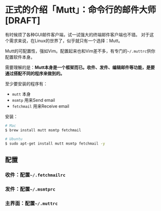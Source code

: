 # 正式的介绍「Mutt」：命令行的邮件大师  [DRAFT]

有时候烦了各种GUI邮件客户端，试一试强大的终端邮件客户端也不错。
对于这个需求来说，在Linux的世界了，似乎就只有一个选择：Mutt。

Mutt的可配置性，强如Vim。配置起来也和Vim差不多，有专门的`~/.muttrc`供你配置软件本身。

需要理解的是：**Mutt本身是一个框架而已。收件、发件、编辑邮件等功能，是要通过搭配不同的程序来做到的。**

至少要安装的程序有：
- `mutt` 本身
- `msmtp` 用来Send email
- `fetchmail` 用来Receive email

安装：
```sh
# Mac
$ brew install mutt msmtp fetchmail

# Ubuntu
$ sudo apt-get install mutt msmtp fetchmail -y
```

## 配置


### 收件：配置`~/.fetchmailrc`


### 发件：配置`~/.msmtprc`


### 主界面：配置`~/.muttrc`
